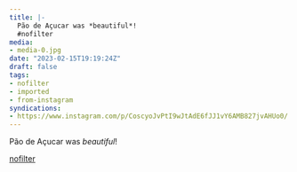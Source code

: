 ```yaml
---
title: |-
  Pão de Açucar was *beautiful*!
  #nofilter
media:
- media-0.jpg
date: "2023-02-15T19:19:24Z"
draft: false
tags:
- nofilter
- imported
- from-instagram
syndications:
- https://www.instagram.com/p/CoscyoJvPtI9wJtAdE6fJJ1vY6AMB827jvAHUo0/
---
```

Pão de Açucar was *beautiful*\!

[nofilter](/tags/nofilter)

